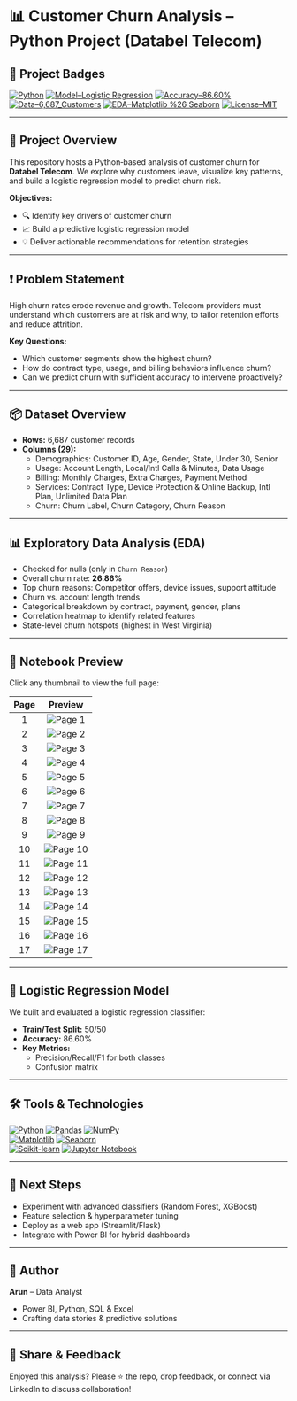 # 📊 Customer Churn Analysis – Python Project (Databel Telecom)

## 🚀 Project Badges

[![Python](https://img.shields.io/badge/Python-3.9%2B-blue)](https://www.python.org/) [![Model–Logistic Regression](https://img.shields.io/badge/Model-Logistic%20Regression-green)](#logistic-regression-model) [![Accuracy–86.60%](https://img.shields.io/badge/Accuracy-86.60%25-success)](#logistic-regression-model) [![Data–6,687_Customers](https://img.shields.io/badge/Data-6%2C687_Customers-orange)](#dataset-overview) [![EDA–Matplotlib %26 Seaborn](https://img.shields.io/badge/EDA-Matplotlib%20%26%20Seaborn-yellow)](#exploratory-data-analysis-eda) [![License–MIT](https://img.shields.io/badge/License-MIT-blue)](LICENSE)


---

## 📘 Project Overview

This repository hosts a Python‐based analysis of customer churn for **Databel Telecom**. We explore why customers leave, visualize key patterns, and build a logistic regression model to predict churn risk.

**Objectives:**
- 🔍 Identify key drivers of customer churn  
- 📈 Build a predictive logistic regression model  
- 💡 Deliver actionable recommendations for retention strategies  

---

## ❗ Problem Statement

High churn rates erode revenue and growth. Telecom providers must understand which customers are at risk and why, to tailor retention efforts and reduce attrition.

**Key Questions:**
- Which customer segments show the highest churn?  
- How do contract type, usage, and billing behaviors influence churn?  
- Can we predict churn with sufficient accuracy to intervene proactively?  

---

## 📦 Dataset Overview

- **Rows:** 6,687 customer records  
- **Columns (29):**  
  - Demographics: Customer ID, Age, Gender, State, Under 30, Senior  
  - Usage: Account Length, Local/Intl Calls & Minutes, Data Usage  
  - Billing: Monthly Charges, Extra Charges, Payment Method  
  - Services: Contract Type, Device Protection & Online Backup, Intl Plan, Unlimited Data Plan  
  - Churn: Churn Label, Churn Category, Churn Reason  

---

## 📊 Exploratory Data Analysis (EDA)

- Checked for nulls (only in `Churn Reason`)  
- Overall churn rate: **26.86%**  
- Top churn reasons: Competitor offers, device issues, support attitude  
- Churn vs. account length trends  
- Categorical breakdown by contract, payment, gender, plans  
- Correlation heatmap to identify related features  
- State-level churn hotspots (highest in West Virginia)

---

## 📐 Notebook Preview

Click any thumbnail to view the full page:

| Page | Preview |
|:----:|:-------:|
| 1  | ![Page 1](https://github.com/data-wizard-AKP/customer-churn-analysis-python-databel/blob/main/Python_code/page_1.png) |
| 2  | ![Page 2](https://github.com/data-wizard-AKP/customer-churn-analysis-python-databel/blob/main/Python_code/page_2.png) |
| 3  | ![Page 3](https://github.com/data-wizard-AKP/customer-churn-analysis-python-databel/blob/main/Python_code/page_3.png) |
| 4  | ![Page 4](https://github.com/data-wizard-AKP/customer-churn-analysis-python-databel/blob/main/Python_code/page_4.png) |
| 5  | ![Page 5](https://github.com/data-wizard-AKP/customer-churn-analysis-python-databel/blob/main/Python_code/page_5.png) |
| 6  | ![Page 6](https://github.com/data-wizard-AKP/customer-churn-analysis-python-databel/blob/main/Python_code/page_6.png) |
| 7  | ![Page 7](https://github.com/data-wizard-AKP/customer-churn-analysis-python-databel/blob/main/Python_code/page_7.png) |
| 8  | ![Page 8](https://github.com/data-wizard-AKP/customer-churn-analysis-python-databel/blob/main/Python_code/page_8.png) |
| 9  | ![Page 9](https://github.com/data-wizard-AKP/customer-churn-analysis-python-databel/blob/main/Python_code/page_9.png) |
| 10 | ![Page 10](https://github.com/data-wizard-AKP/customer-churn-analysis-python-databel/blob/main/Python_code/page_10.png) |
| 11 | ![Page 11](https://github.com/data-wizard-AKP/customer-churn-analysis-python-databel/blob/main/Python_code/page_11.png) |
| 12 | ![Page 12](https://github.com/data-wizard-AKP/customer-churn-analysis-python-databel/blob/main/Python_code/page_12.png) |
| 13 | ![Page 13](https://github.com/data-wizard-AKP/customer-churn-analysis-python-databel/blob/main/Python_code/page_13.png) |
| 14 | ![Page 14](https://github.com/data-wizard-AKP/customer-churn-analysis-python-databel/blob/main/Python_code/page_14.png) |
| 15 | ![Page 15](https://github.com/data-wizard-AKP/customer-churn-analysis-python-databel/blob/main/Python_code/page_15.png) |
| 16 | ![Page 16](https://github.com/data-wizard-AKP/customer-churn-analysis-python-databel/blob/main/Python_code/page_16.png) |
| 17 | ![Page 17](https://github.com/data-wizard-AKP/customer-churn-analysis-python-databel/blob/main/Python_code/page_17.png) |

---

## 🤖 Logistic Regression Model

We built and evaluated a logistic regression classifier:

- **Train/Test Split:** 50/50  
- **Accuracy:** 86.60%  
- **Key Metrics:**  
  - Precision/Recall/F1 for both classes  
  - Confusion matrix  

---

## 🛠️ Tools & Technologies

[![Python](https://img.shields.io/badge/Python-3.9%2B-3776AB?style=for-the-badge&logo=python&logoColor=white)](https://www.python.org/) [![Pandas](https://img.shields.io/badge/Pandas-150458?style=for-the-badge&logo=pandas&logoColor=white)](https://pandas.pydata.org/) [![NumPy](https://img.shields.io/badge/NumPy-013243?style=for-the-badge&logo=numpy&logoColor=white)](https://numpy.org/)  
[![Matplotlib](https://img.shields.io/badge/Matplotlib-11557C?style=for-the-badge&logo=matplotlib&logoColor=white)](https://matplotlib.org/) [![Seaborn](https://img.shields.io/badge/Seaborn-77AADD?style=for-the-badge&logo=seaborn&logoColor=white)](https://seaborn.pydata.org/)  
[![Scikit-learn](https://img.shields.io/badge/scikit--learn-F7931E?style=for-the-badge&logo=scikit-learn&logoColor=white)](https://scikit-learn.org/) [![Jupyter Notebook](https://img.shields.io/badge/Jupyter%20Notebook-F37626?style=for-the-badge&logo=jupyter&logoColor=white)](https://jupyter.org/)


---

## 📌 Next Steps

- Experiment with advanced classifiers (Random Forest, XGBoost)  
- Feature selection & hyperparameter tuning  
- Deploy as a web app (Streamlit/Flask)  
- Integrate with Power BI for hybrid dashboards  

---

## 👤 Author

**Arun** – Data Analyst  
- Power BI, Python, SQL & Excel  
- Crafting data stories & predictive solutions  

---

## 📢 Share & Feedback

Enjoyed this analysis? Please ⭐ the repo, drop feedback, or connect via LinkedIn to discuss collaboration!  


